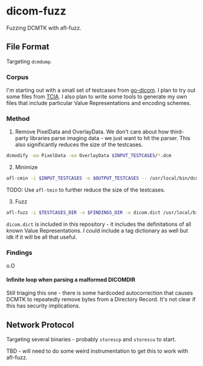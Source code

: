 # dicom-fuzz

Fuzzing DCMTK with afl-fuzz.

## File Format

Targeting `dcmdump`.

### Corpus

I'm starting out with a small set of testcases from [go-dicom](https://github.com/grailbio/go-dicom/tree/master/examples). I plan to try out some files from [TCIA](https://www.cancerimagingarchive.net/). I also plan to write some tools to generate my own files that include particular Value Representations and encoding schemes.

### Method

1. Remove PixelData and OverlayData. We don't care about how third-party libraries parse imaging data - we just want to hit the parser. This also significantly reduces the size of the testcases.

```bash
dcmodify -ea PixelData -ea OverlayData $INPUT_TESTCASES/*.dcm
```

2. Minimize

```bash
afl-cmin -i $INPUT_TESTCASES -o $OUTPUT_TESTCASES -- /usr/local/bin/dcmdump @@
```

TODO: Use `afl-tmin` to further reduce the size of the testcases.

3. Fuzz

```bash
afl-fuzz -i $TESTCASES_DIR -o $FINDINGS_DIR -x dicom.dict /usr/local/bin/dcmdump @@
```

`dicom.dict` is included in this repository - it includes the definitations of all known Value Representations. I could include a tag dictionary as well but idk if it will be all that useful.

### Findings

o.O

#### Infinite loop when parsing a malformed DICOMDIR

Still triaging this one - there is some hardcoded autocorrection that causes DCMTK to repeatedly remove bytes from a Directory Record. It's not clear if this has security implications.

## Network Protocol

Targeting several binaries - probably `storescp` and `storescu` to start.

TBD - will need to do some weird instrumentation to get this to work with afl-fuzz.
